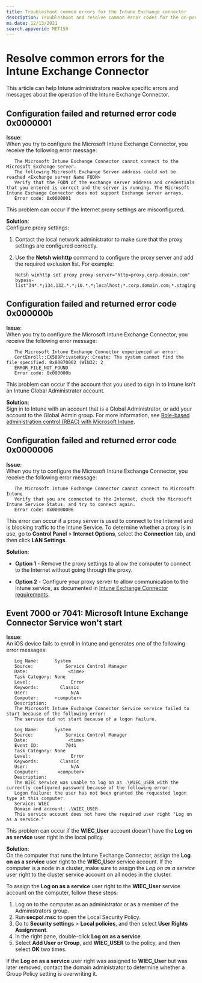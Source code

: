 ```yaml
---
title: Troubleshoot common errors for the Intune Exchange connector
description: Troubleshoot and resolve common error codes for the on-premises Microsoft Intune Exchange Connector.
ms.date: 12/13/2021
search.appverid: MET150
---
```

# Resolve common errors for the Intune Exchange Connector

This article can help Intune administrators resolve specific errors and messages about the operation of the Intune Exchange Connector.

## Configuration failed and returned error code 0x0000001

**Issue**:  
When you try to configure the Microsoft Intune Exchange Connector, you receive the following error message:

```
   The Microsoft Intune Exchange Connector cannot connect to the Microsoft Exchange server.  
   The following Microsoft Exchange Server address could not be reached <Exchange server Name FQDN>  
   Verify that the FQDN of the exchange server address and credentials that you entered is correct and the server is running. The Microsoft Intune Exchange Connector does not support Exchange server arrays.  
   Error code: 0x0000001  
```

This problem can occur if the Internet proxy settings are misconfigured.

**Solution**:  
Configure proxy settings:

1. Contact the local network administrator to make sure that the proxy settings are configured correctly.
2. Use the **Netsh winhttp** command to configure the proxy server and add the required exclusion list. For example:  

   ```
   Netsh winhttp set proxy proxy-server="http=proxy.corp.domain.com" bypass-list"34*.*;134.132.*.*;10.*.*;localhost;*.corp.domain.com;*.staging.domain.com"
   ```

## Configuration failed and returned error code 0x000000b

**Issue**:  
When you try to configure the Microsoft Intune Exchange Connector, you receive the following error message:  

```
   The Microsoft Intune Exchange Connector experienced an error:  
   CertEnroll::CX509PrivateKey::Create: The system cannot find the file specified. 0x80070002 (WIN32: 2  
   ERROR_FILE_NOT_FOUND  
   Error code: 0x000000b  
```

This problem can occur if the account that you used to sign in to Intune isn't an Intune Global Administrator account.

**Solution**:  
Sign in to Intune with an account that is a Global Administrator, or add your account to the Global Admin group. For more information, see [Role-based administration control (RBAC) with Microsoft Intune](/mem/intune/fundamentals/role-based-access-control).

## Configuration failed and returned error code 0x0000006

**Issue**:  
When you try to configure the Microsoft Intune Exchange Connector, you receive the following error message:  

```
   The Microsoft Intune Exchange Connector cannot connect to Microsoft Intune  
   Verify that you are connected to the Internet, check the Microsoft Intune Service Status, and try to connect again.  
   Error code: 0x00000006  
```

This error can occur if a proxy server is used to connect to the Internet and is blocking traffic to the Intune Service. To determine whether a proxy is in use, go to **Control Panel** > **Internet Options**, select the **Connection** tab, and then click **LAN Settings**.

**Solution**:  

- **Option 1** - Remove the proxy settings to allow the computer to connect to the Internet without going through the proxy.  

- **Option 2** - Configure your proxy server to allow communication to the Intune service, as documented in [Intune Exchange Connector requirements](/mem/intune/protect/exchange-connector-install#intune-exchange-connector-requirements).

## Event 7000 or 7041: Microsoft Intune Exchange Connector Service won't start

**Issue**:  
An iOS device fails to enroll in Intune and generates one of the following error messages:  

```
   Log Name:      System
   Source:            Service Control Manager
   Date:               <time>
   Task Category: None
   Level:               Error
   Keywords:        Classic
   User:                N/A
   Computer:      <computer>
   Description:
   The Microsoft Intune Exchange Connector Service service failed to start because of the following error:  
   The service did not start because of a logon failure.
```  

```
   Log Name:      System
   Source:            Service Control Manager
   Date:               <time>
   Event ID:          7041
   Task Category: None
   Level:               Error
   Keywords:        Classic
   User:                N/A
   Computer:       <computer>
   Description:
   The WIEC service was unable to log on as .\WIEC_USER with the currently configured password because of the following error:
   Logon failure: the user has not been granted the requested logon type at this computer.
   Service: WIEC
   Domain and account: .\WIEC_USER
   This service account does not have the required user right "Log on as a service."  
```

This problem can occur if the **WIEC_User** account doesn't have the **Log on as service** user right in the local policy.

**Solution**:  
On the computer that runs the Intune Exchange Connector, assign the **Log on as a service** user right to the **WIEC_User** service account. If the computer is a node in a cluster, make sure to assign the *Log on as a service* user right to the cluster service account on all nodes in the cluster.  

To assign the **Log on as a service** user right to the **WIEC_User** service account on the computer, follow these steps:

1. Log on to the computer as an administrator or as a member of the Administrators group.
2. Run **secpol.msc** to open the Local Security Policy.
3. Go to **Security settings** > **Local policies**, and then select **User Rights Assignment**.
4. In the right pane, double-click **Log on as a service**.
5. Select **Add User or Group**, add **WIEC_USER** to the policy, and then select **OK** two times.

If the **Log on as a service** user right was assigned to **WIEC_User** but was later removed, contact the domain administrator to determine whether a Group Policy setting is overwriting it.  
